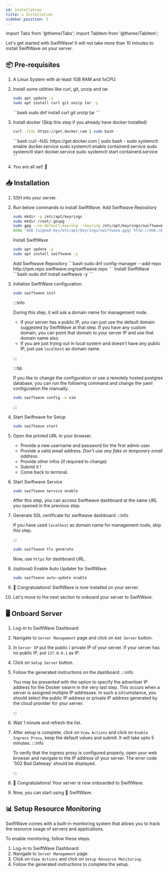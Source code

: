 ```yaml
---
id: installation
title: ⚒️ Installation
sidebar_position: 3
---
```

import Tabs from '@theme/Tabs';
import TabItem from '@theme/TabItem';

Let's get started with SwiftWave! It will not take more than 10 minutes to install SwiftWave on your server.

## 📦 Pre-requisites

1. A Linux System with at-least 1GB RAM and 1vCPU.
2. Install some utilities like curl, git, unzip and tar.
   <Tabs>
    <TabItem value="debian" label="Debian / Ubuntu" default>
    ```bash
    sudo apt update -y
    sudo apt install curl git unzip tar -y
    ```
    </TabItem>
    <TabItem value="fedora" label="Fedora / CentOS">
    ```bash
    sudo dnf install curl git unzip tar
    ```
    </TabItem>
   </Tabs>

3. Install docker (Skip this step if you already have docker installed)
   <Tabs>
    <TabItem value="debian" label="Debian / Ubuntu" default>
    ```bash
    curl -fsSL https://get.docker.com | sudo bash -
    ```
    </TabItem>
    <TabItem value="fedora" label="Fedora / CentOS">
    ```bash
    curl -fsSL https://get.docker.com | sudo bash -
    sudo systemctl enable docker.service
    sudo systemctl enable containerd.service
    sudo systemctl start docker.service
    sudo systemctl start containerd.service
    ```
    </TabItem>
   </Tabs>
4. You are all set! 🎉

## 📥 Installation
1. SSH into your server.
2. Run below commands to install SwiftWave.
   <Tabs>
    <TabItem value="debian" label="Debian / Ubuntu" default>
    Add Swiftwave Repository
    ```bash
    sudo mkdir -p /etc/apt/keyrings 
    sudo mkdir /root/.gnupg
    sudo gpg --no-default-keyring --keyring /etc/apt/keyrings/swiftwave.gpg --keyserver keyserver.ubuntu.com --recv-keys DD510C86CD3F6764
    echo "deb [signed-by=/etc/apt/keyrings/swiftwave.gpg] http://deb.repo.swiftwave.org/ swiftwave stable" | sudo tee /etc/apt/sources.list.d/swiftwave.list
    ```
    Install SwiftWave
    ```bash
    sudo apt update -y
    sudo apt install swiftwave -y
    ```
    </TabItem>
    <TabItem value="fedora" label="Fedora / CentOS">
    Add Swiftwave Repository
    ```bash
    sudo dnf config-manager --add-repo http://rpm.repo.swiftwave.org/swiftwave.repo
    ```
    Install SwiftWave
    ```bash
    sudo dnf install swiftwave -y
    ```
    </TabItem>
   </Tabs>
3. Initialize SwiftWave configuration.
    ```bash
    sudo swiftwave init
    ```
    :::info

    During this step, it will ask a domain name for management node.

    - If your server has a public IP, you can just use the default domain suggested by SwiftWave at that step. If you have any custom domain, you can point that domain to your server IP and use that domain name also.
    - If you are just trying out in local system and doesn't have any public IP, just use `localhost` as domain name.

    :::

    :::tip

    If you like to change the configuration or use a remotely hosted postgres database, you can run the following command and change the yaml configuration file manually.

    ```bash
    sudo swiftwave config -e vim
    ```

    :::

4. Start Swiftwave for Setup
    ```bash
    sudo swiftwave start
    ```
5. Open the printed URL in your browser.
   - Provide a new username and password for the first admin user.
   - Provide a valid email address. *Don't use any fake or temporary email address.*
   - Provide other infos (if required to change)
   - Submit it !
   - Come back to terminal.
6.  Start Swiftwave Service
    ```bash
    sudo swiftwave service enable
    ```
    After this step, you can access Swiftwave dashboard at the same URL you opened in the previous step.
7.  Generate SSL certificate for swiftwave dashboard
    :::info

    If you have used `localhost` as domain name for management node, skip this step.

    :::
    ```bash
    sudo swiftwave tls generate
    ```
    
    Now, use `https` for dashboard URL.

8.  (optional) Enable Auto Updater for SwiftWave
    ```bash
    sudo swiftwave auto-update enable
    ```
9.  🎉 Congratulations! SwiftWave is now installed on your server.
10. Let's move to the next section to onboard your server to SwiftWave.

## 🖥️ Onboard Server
1. Log-in to SwiftWave Dashboard
2. Navigate to `Server Management` page and click on `Add Server` button.
3. In `Server IP` put the public / private IP of your server. If your server has no public IP, put `127.0.0.1` as IP.
4. Click on `Setup Server` button.
5. Follow the generated instructions on the dashboard.
    :::info

    You may be presented with the option to specify the advertiser IP address for the Docker swarm in the very last step. This occurs when a server is assigned multiple IP addresses. In such a circumstance, you should select the public IP address or private IP address generated by the cloud provider for your server.

    :::
6. Wait 1 minute and refresh the list.
7. After setup is complete, click on `View Actions` and click on `Enable Ingress Proxy`, keep the default values and submit. It will take upto 5 minutes.
    :::info

    To verify that the ingress proxy is configured properly, open your web browser and navigate to the IP address of your server. The error code '502 Bad Gateway' should be displayed.

    :::
8. 🎉 Congratulations! Your server is now onboarded to SwiftWave.
9. Now, you can start using 🚀 SwiftWave.

## 📊 Setup Resource Monitoring

SwiftWave comes with a built-in monitoring system that allows you to track the resource usage of servers and applications.

To enable monitoring, follow these steps:
1. Log-in to SwiftWave Dashboard
2. Navigate to `Server Management` page.
3. Click on `View Actions` and click on `Setup Resource Monitoring`.
4. Follow the generated instructions to complete the setup.